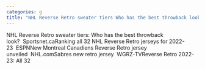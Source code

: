 ```yaml
---
categories: g
title: "NHL Reverse Retro sweater tiers Who has the best throwback look  Sportsnetca"
---
```

NHL Reverse Retro sweater tiers: Who has the best throwback look?&nbsp;&nbsp;Sportsnet.caRanking all 32 NHL Reverse Retro jerseys for 2022-23&nbsp;&nbsp;ESPNNew Montreal Canadiens Reverse Retro jersey unveiled&nbsp;&nbsp;NHL.comSabres new retro jersey&nbsp;&nbsp;WGRZ-TVReverse Retro 2022-23: All 32 